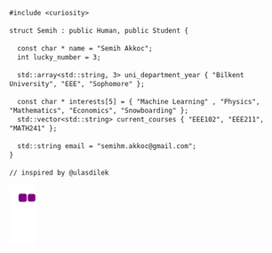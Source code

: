 ```
#include <curiosity>
  
struct Semih : public Human, public Student {
  
  const char * name = "Semih Akkoc";
  int lucky_number = 3;
  
  std::array<std::string, 3> uni_department_year { "Bilkent University", "EEE", "Sophomore" };
  
  const char * interests[5] = { "Machine Learning" , "Physics", "Mathematics", "Economics", "Snowboarding" };
  std::vector<std::string> current_courses { "EEE102", "EEE211", "MATH241" };
  
  std::string email = "semihm.akkoc@gmail.com";
}

// inspired by @ulasdilek
```

![snake gif](https://github.com/SemihAkkoc/SemihAkkoc/blob/output/github-contribution-grid-snake.gif)

<!---
SemihAkkoc/SemihAkkoc is a ✨ special ✨ repository because its `README.md` (this file) appears on your GitHub profile.
You can click the Preview link to take a look at your changes.
--->
